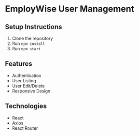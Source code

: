 # EmployWise User Management

## Setup Instructions

1. Clone the repository
2. Run `npm install`
3. Run `npm start`

## Features

- Authentication
- User Listing
- User Edit/Delete
- Responsive Design

## Technologies

- React
- Axios
- React Router
